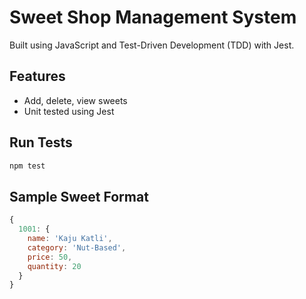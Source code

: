 # Sweet Shop Management System

Built using JavaScript and Test-Driven Development (TDD) with Jest.

## Features
- Add, delete, view sweets
- Unit tested using Jest

## Run Tests

```bash
npm test
```

## Sample Sweet Format

```js
{
  1001: {
    name: 'Kaju Katli',
    category: 'Nut-Based',
    price: 50,
    quantity: 20
  }
}
```